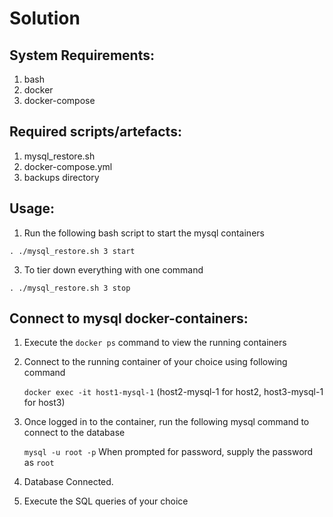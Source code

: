 # Solution

## System Requirements:

1. bash
2. docker
3. docker-compose

## Required scripts/artefacts:

1. mysql_restore.sh
2. docker-compose.yml
3. backups directory

## Usage:

1. Run the following bash script to start the mysql containers
   
`. ./mysql_restore.sh 3 start`

3. To tier down everything with one command

`. ./mysql_restore.sh 3 stop`

## Connect to mysql docker-containers:

1. Execute the `docker ps` command to view the running containers
2. Connect to the running container of your choice using following command

   `docker exec -it host1-mysql-1` (host2-mysql-1 for host2, host3-mysql-1 for host3)
3. Once logged in to the container, run the following mysql command to connect to the database

   `mysql -u root -p`
   When prompted for password, supply the password as `root`
4. Database Connected.
5. Execute the SQL queries of your choice



